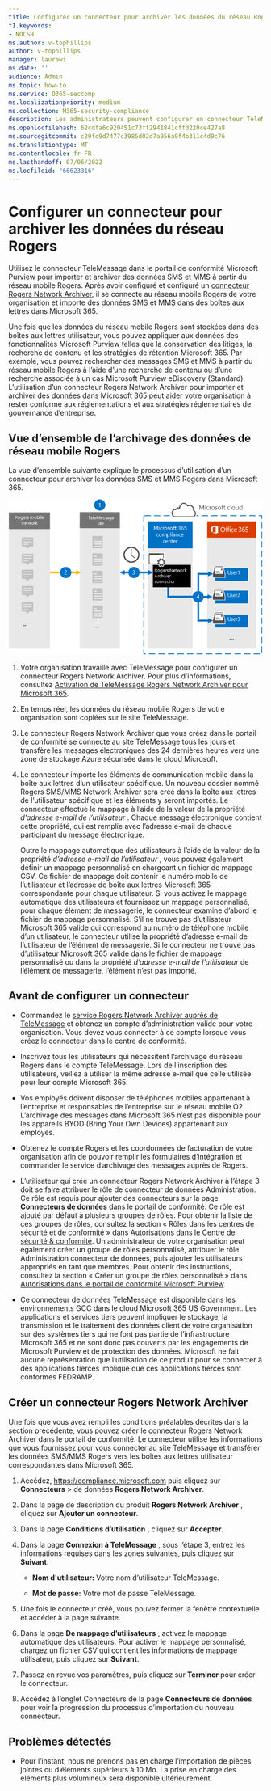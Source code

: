 ```yaml
---
title: Configurer un connecteur pour archiver les données du réseau Rogers dans Microsoft 365
f1.keywords:
- NOCSH
ms.author: v-tophillips
author: v-tophillips
manager: laurawi
ms.date: ''
audience: Admin
ms.topic: how-to
ms.service: O365-seccomp
ms.localizationpriority: medium
ms.collection: M365-security-compliance
description: Les administrateurs peuvent configurer un connecteur TeleMessage pour importer et archiver les données du réseau Rogers dans Microsoft 365. Cela vous permet d’archiver les données de sources de données tierces dans Microsoft 365 afin de pouvoir utiliser des fonctionnalités de conformité telles que la conservation légale, la recherche de contenu et les stratégies de rétention pour gérer les données tierces de votre organisation.
ms.openlocfilehash: 62cdfa6c920451c73ff2941841cffd220ce427a8
ms.sourcegitcommit: c29fc9d7477c3985d02d7a956a9f4b311c4d9c76
ms.translationtype: MT
ms.contentlocale: fr-FR
ms.lasthandoff: 07/06/2022
ms.locfileid: "66623316"
---
```

# <a name="set-up-a-connector-to-archive-rogers-network-data"></a>Configurer un connecteur pour archiver les données du réseau Rogers

Utilisez le connecteur TeleMessage dans le portail de conformité Microsoft Purview pour importer et archiver des données SMS et MMS à partir du réseau mobile Rogers. Après avoir configuré et configuré un [connecteur Rogers Network Archiver](https://www.telemessage.com/mobile-archiver/network-archiver/rogers/), il se connecte au réseau mobile Rogers de votre organisation et importe des données SMS et MMS dans des boîtes aux lettres dans Microsoft 365.

Une fois que les données du réseau mobile Rogers sont stockées dans des boîtes aux lettres utilisateur, vous pouvez appliquer aux données des fonctionnalités Microsoft Purview telles que la conservation des litiges, la recherche de contenu et les stratégies de rétention Microsoft 365. Par exemple, vous pouvez rechercher des messages SMS et MMS à partir du réseau mobile Rogers à l’aide d’une recherche de contenu ou d’une recherche associée à un cas Microsoft Purview eDiscovery (Standard). L’utilisation d’un connecteur Rogers Network Archiver pour importer et archiver des données dans Microsoft 365 peut aider votre organisation à rester conforme aux réglementations et aux stratégies réglementaires de gouvernance d’entreprise.

## <a name="overview-of-archiving-rogers-mobile-network-data"></a>Vue d’ensemble de l’archivage des données de réseau mobile Rogers

La vue d’ensemble suivante explique le processus d’utilisation d’un connecteur pour archiver les données SMS et MMS Rogers dans Microsoft 365.

![Flux de travail d’archivage du réseau Rogers.](../media/RogersNetworkConnectorWorkflow.png)

1. Votre organisation travaille avec TeleMessage pour configurer un connecteur Rogers Network Archiver. Pour plus d’informations, consultez [Activation de TeleMessage Rogers Network Archiver pour Microsoft 365](https://www.telemessage.com/microsoft-365-activation-for-the-rogers-network-archiver/).

2. En temps réel, les données du réseau mobile Rogers de votre organisation sont copiées sur le site TeleMessage.

3. Le connecteur Rogers Network Archiver que vous créez dans le portail de conformité se connecte au site TeleMessage tous les jours et transfère les messages électroniques des 24 dernières heures vers une zone de stockage Azure sécurisée dans le cloud Microsoft.

4. Le connecteur importe les éléments de communication mobile dans la boîte aux lettres d’un utilisateur spécifique. Un nouveau dossier nommé Rogers SMS/MMS Network Archiver sera créé dans la boîte aux lettres de l’utilisateur spécifique et les éléments y seront importés. Le connecteur effectue le mappage à l’aide de la valeur de la propriété *d’adresse e-mail de l’utilisateur* . Chaque message électronique contient cette propriété, qui est remplie avec l’adresse e-mail de chaque participant du message électronique.

   Outre le mappage automatique des utilisateurs à l’aide de la valeur de la propriété *d’adresse e-mail de l’utilisateur* , vous pouvez également définir un mappage personnalisé en chargeant un fichier de mappage CSV. Ce fichier de mappage doit contenir le numéro mobile de l’utilisateur et l’adresse de boîte aux lettres Microsoft 365 correspondante pour chaque utilisateur. Si vous activez le mappage automatique des utilisateurs et fournissez un mappage personnalisé, pour chaque élément de messagerie, le connecteur examine d’abord le fichier de mappage personnalisé. S’il ne trouve pas d’utilisateur Microsoft 365 valide qui correspond au numéro de téléphone mobile d’un utilisateur, le connecteur utilise la propriété d’adresse e-mail de l’utilisateur de l’élément de messagerie. Si le connecteur ne trouve pas d’utilisateur Microsoft 365 valide dans le fichier de mappage personnalisé ou dans la propriété *d’adresse e-mail de l’utilisateur* de l’élément de messagerie, l’élément n’est pas importé.

## <a name="before-you-set-up-a-connector"></a>Avant de configurer un connecteur

- Commandez le [service Rogers Network Archiver auprès de TeleMessage](https://www.telemessage.com/mobile-archiver/order-mobile-archiver-for-o365/) et obtenez un compte d’administration valide pour votre organisation. Vous devez vous connecter à ce compte lorsque vous créez le connecteur dans le centre de conformité.

- Inscrivez tous les utilisateurs qui nécessitent l’archivage du réseau Rogers dans le compte TeleMessage. Lors de l’inscription des utilisateurs, veillez à utiliser la même adresse e-mail que celle utilisée pour leur compte Microsoft 365.

- Vos employés doivent disposer de téléphones mobiles appartenant à l’entreprise et responsables de l’entreprise sur le réseau mobile O2. L’archivage des messages dans Microsoft 365 n’est pas disponible pour les appareils BYOD (Bring Your Own Devices) appartenant aux employés.

- Obtenez le compte Rogers et les coordonnées de facturation de votre organisation afin de pouvoir remplir les formulaires d’intégration et commander le service d’archivage des messages auprès de Rogers.

- L’utilisateur qui crée un connecteur Rogers Network Archiver à l’étape 3 doit se faire attribuer le rôle de connecteur de données Administration. Ce rôle est requis pour ajouter des connecteurs sur la page **Connecteurs de données** dans le portail de conformité. Ce rôle est ajouté par défaut à plusieurs groupes de rôles. Pour obtenir la liste de ces groupes de rôles, consultez la section « Rôles dans les centres de sécurité et de conformité » dans [Autorisations dans le Centre de sécurité & conformité](../security/office-365-security/permissions-in-the-security-and-compliance-center.md#roles-in-the-security--compliance-center). Un administrateur de votre organisation peut également créer un groupe de rôles personnalisé, attribuer le rôle Administration connecteur de données, puis ajouter les utilisateurs appropriés en tant que membres. Pour obtenir des instructions, consultez la section « Créer un groupe de rôles personnalisé » dans [Autorisations dans le portail de conformité Microsoft Purview](microsoft-365-compliance-center-permissions.md#create-a-custom-role-group).

- Ce connecteur de données TeleMessage est disponible dans les environnements GCC dans le cloud Microsoft 365 US Government. Les applications et services tiers peuvent impliquer le stockage, la transmission et le traitement des données client de votre organisation sur des systèmes tiers qui ne font pas partie de l’infrastructure Microsoft 365 et ne sont donc pas couverts par les engagements de Microsoft Purview et de protection des données. Microsoft ne fait aucune représentation que l’utilisation de ce produit pour se connecter à des applications tierces implique que ces applications tierces sont conformes FEDRAMP.

## <a name="create-a-rogers-network-archiver-connector"></a>Créer un connecteur Rogers Network Archiver

Une fois que vous avez rempli les conditions préalables décrites dans la section précédente, vous pouvez créer le connecteur Rogers Network Archiver dans le portail de conformité. Le connecteur utilise les informations que vous fournissez pour vous connecter au site TeleMessage et transférer les données SMS/MMS Rogers vers les boîtes aux lettres utilisateur correspondantes dans Microsoft 365.

1. Accédez, <https://compliance.microsoft.com> puis cliquez sur **Connecteurs** >  de données **Rogers Network Archiver**.

2. Dans la page de description du produit **Rogers Network Archiver** , cliquez sur **Ajouter un connecteur**.

3. Dans la page **Conditions d’utilisation** , cliquez sur **Accepter**.

4. Dans la page **Connexion à TeleMessage** , sous l’étape 3, entrez les informations requises dans les zones suivantes, puis cliquez sur **Suivant**.

    - **Nom d'utilisateur:** Votre nom d’utilisateur TeleMessage.

    - **Mot de passe:** Votre mot de passe TeleMessage.

5. Une fois le connecteur créé, vous pouvez fermer la fenêtre contextuelle et accéder à la page suivante.

6. Dans la page **De mappage d’utilisateurs** , activez le mappage automatique des utilisateurs. Pour activer le mappage personnalisé, chargez un fichier CSV qui contient les informations de mappage utilisateur, puis cliquez sur **Suivant**.

7. Passez en revue vos paramètres, puis cliquez sur **Terminer** pour créer le connecteur.

8. Accédez à l’onglet Connecteurs de la page **Connecteurs de données** pour voir la progression du processus d’importation du nouveau connecteur.

## <a name="known-issues"></a>Problèmes détectés

- Pour l’instant, nous ne prenons pas en charge l’importation de pièces jointes ou d’éléments supérieurs à 10 Mo. La prise en charge des éléments plus volumineux sera disponible ultérieurement.
